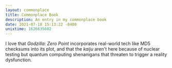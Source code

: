 ```yaml
---
layout: commonplace
title: Commonplace Book
description: An entry in my commonplace book
date: 2021-07-18 15:13:22 -0400
unixtime: 1626635602
---
```


I love that *Godzilla: Zero Point* incorporates real-world tech like MD5 checksums into its plot, and that the *kaiju* aren't here because of nuclear testing but quantum computing shenanigans that threaten to trigger a reality dysfunction.
